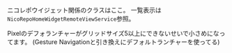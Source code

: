 ニコレポウイジェット関係のクラスはここ。
一覧表示は`NicoRepoHomeWidgetRemoteViewService`参照。

Pixelのデフォランチャーがグリッドサイズ5以上にできないせいで小さめになってます。
(Gesture Navigationと引き換えにデフォルトランチャーを使ってる)